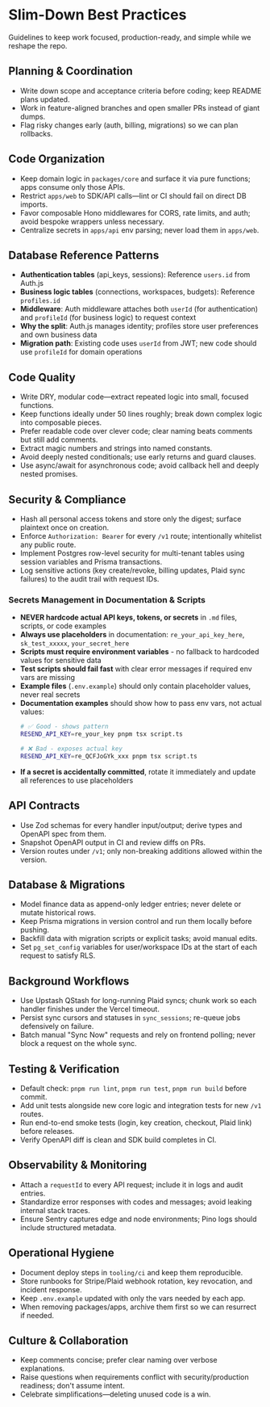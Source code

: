 # Slim-Down Best Practices

Guidelines to keep work focused, production-ready, and simple while we reshape the repo.

## Planning & Coordination

- Write down scope and acceptance criteria before coding; keep README plans updated.
- Work in feature-aligned branches and open smaller PRs instead of giant dumps.
- Flag risky changes early (auth, billing, migrations) so we can plan rollbacks.

## Code Organization

- Keep domain logic in `packages/core` and surface it via pure functions; apps consume only those APIs.
- Restrict `apps/web` to SDK/API calls—lint or CI should fail on direct DB imports.
- Favor composable Hono middlewares for CORS, rate limits, and auth; avoid bespoke wrappers unless necessary.
- Centralize secrets in `apps/api` env parsing; never load them in `apps/web`.

## Database Reference Patterns

- **Authentication tables** (api_keys, sessions): Reference `users.id` from Auth.js
- **Business logic tables** (connections, workspaces, budgets): Reference `profiles.id`
- **Middleware**: Auth middleware attaches both `userId` (for authentication) and `profileId` (for business logic) to request context
- **Why the split**: Auth.js manages identity; profiles store user preferences and own business data
- **Migration path**: Existing code uses `userId` from JWT; new code should use `profileId` for domain operations

## Code Quality

- Write DRY, modular code—extract repeated logic into small, focused functions.
- Keep functions ideally under 50 lines roughly; break down complex logic into composable pieces.
- Prefer readable code over clever code; clear naming beats comments but still add comments.
- Extract magic numbers and strings into named constants.
- Avoid deeply nested conditionals; use early returns and guard clauses.
- Use async/await for asynchronous code; avoid callback hell and deeply nested promises.

## Security & Compliance

- Hash all personal access tokens and store only the digest; surface plaintext once on creation.
- Enforce `Authorization: Bearer` for every `/v1` route; intentionally whitelist any public route.
- Implement Postgres row-level security for multi-tenant tables using session variables and Prisma transactions.
- Log sensitive actions (key create/revoke, billing updates, Plaid sync failures) to the audit trail with request IDs.

### Secrets Management in Documentation & Scripts

- **NEVER hardcode actual API keys, tokens, or secrets** in `.md` files, scripts, or code examples
- **Always use placeholders** in documentation: `re_your_api_key_here`, `sk_test_xxxxx`, `your_secret_here`
- **Scripts must require environment variables** - no fallback to hardcoded values for sensitive data
- **Test scripts should fail fast** with clear error messages if required env vars are missing
- **Example files** (`.env.example`) should only contain placeholder values, never real secrets
- **Documentation examples** should show how to pass env vars, not actual values:
  ```bash
  # ✅ Good - shows pattern
  RESEND_API_KEY=re_your_key pnpm tsx script.ts
  
  # ❌ Bad - exposes actual key
  RESEND_API_KEY=re_QCFJoGYk_xxx pnpm tsx script.ts
  ```
- **If a secret is accidentally committed**, rotate it immediately and update all references to use placeholders

## API Contracts

- Use Zod schemas for every handler input/output; derive types and OpenAPI spec from them.
- Snapshot OpenAPI output in CI and review diffs on PRs.
- Version routes under `/v1`; only non-breaking additions allowed within the version.

## Database & Migrations

- Model finance data as append-only ledger entries; never delete or mutate historical rows.
- Keep Prisma migrations in version control and run them locally before pushing.
- Backfill data with migration scripts or explicit tasks; avoid manual edits.
- Set `pg_set_config` variables for user/workspace IDs at the start of each request to satisfy RLS.

## Background Workflows

- Use Upstash QStash for long-running Plaid syncs; chunk work so each handler finishes under the Vercel timeout.
- Persist sync cursors and statuses in `sync_sessions`; re-queue jobs defensively on failure.
- Batch manual "Sync Now" requests and rely on frontend polling; never block a request on the whole sync.

## Testing & Verification

- Default check: `pnpm run lint`, `pnpm run test`, `pnpm run build` before commit.
- Add unit tests alongside new core logic and integration tests for new `/v1` routes.
- Run end-to-end smoke tests (login, key creation, checkout, Plaid link) before releases.
- Verify OpenAPI diff is clean and SDK build completes in CI.

## Observability & Monitoring

- Attach a `requestId` to every API request; include it in logs and audit entries.
- Standardize error responses with codes and messages; avoid leaking internal stack traces.
- Ensure Sentry captures edge and node environments; Pino logs should include structured metadata.

## Operational Hygiene

- Document deploy steps in `tooling/ci` and keep them reproducible.
- Store runbooks for Stripe/Plaid webhook rotation, key revocation, and incident response.
- Keep `.env.example` updated with only the vars needed by each app.
- When removing packages/apps, archive them first so we can resurrect if needed.

## Culture & Collaboration

- Keep comments concise; prefer clear naming over verbose explanations.
- Raise questions when requirements conflict with security/production readiness; don't assume intent.
- Celebrate simplifications—deleting unused code is a win.
